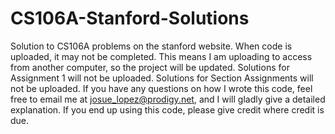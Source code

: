 CS106A-Stanford-Solutions
=========================

Solution to CS106A problems on the stanford website. When code is uploaded, it may not be completed. This means I am uploading to access from another computer, so the project will be updated.
Solutions for Assignment 1 will not be uploaded. Solutions for Section Assignments will not be uploaded.
If you have any questions on how I wrote this code, feel free to email me at josue_lopez@prodigy.net, and I will gladly give a detailed explanation.
If you end up using this code, please give credit where credit is due.
